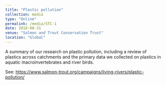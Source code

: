```yaml
---
title: "Plastic pollution"
collection: media
type: "Online"
permalink: /media/STC-1
date: 2018-08-31
venue: "Salmon and Trout Conservation Trust"
location: "Global"
---
```


A summary of our research on plastic pollution, including a review of plastics across catchments and the primary data we collected on plastics in aquatic macroinvertebrates and river birds. 

See: https://www.salmon-trout.org/campaigns/living-rivers/plastic-pollution/
